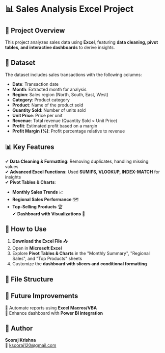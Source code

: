 # 📊 Sales Analysis Excel Project  

## 📌 Project Overview  
This project analyzes sales data using **Excel**, featuring **data cleaning, pivot tables, and interactive dashboards** to derive insights.  

## 📂 Dataset  
The dataset includes sales transactions with the following columns:  
- **Date**: Transaction date  
- **Month**: Extracted month for analysis  
- **Region**: Sales region (North, South, East, West)  
- **Category**: Product category  
- **Product**: Name of the product sold  
- **Quantity Sold**: Number of units sold  
- **Unit Price**: Price per unit  
- **Revenue**: Total revenue (Quantity Sold × Unit Price)  
- **Profit**: Estimated profit based on a margin  
- **Profit Margin (%)**: Profit percentage relative to revenue  

## 📊 Key Features  
✔ **Data Cleaning & Formatting**: Removing duplicates, handling missing values  
✔ **Advanced Excel Functions**: Used **SUMIFS, VLOOKUP, INDEX-MATCH** for insights  
✔ **Pivot Tables & Charts**:  
   - **Monthly Sales Trends** 📈  
   - **Regional Sales Performance** 🗺️  
   - **Top-Selling Products** 🏆  
✔ **Dashboard with Visualizations** 🎨  

## 🚀 How to Use  
1. **Download the Excel File** 📥  
2. Open in **Microsoft Excel**  
3. Explore **Pivot Tables & Charts** in the "Monthly Summary", "Regional Sales", and "Top Products" sheets  
4. Customize the **dashboard with slicers and conditional formatting**  

## 📎 File Structure  

## 📌 Future Improvements  
🔹 Automate reports using **Excel Macros/VBA**  
🔹 Enhance dashboard with **Power BI integration**  

## 📢 Author  
**Sooraj Krishna**  
📧 ksooraj120@gmail.com  
